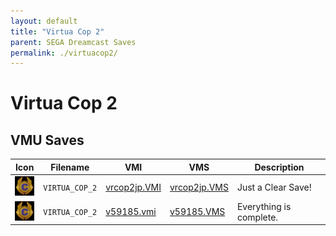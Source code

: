 ```yaml
---
layout: default
title: "Virtua Cop 2"
parent: SEGA Dreamcast Saves
permalink: ./virtuacop2/
---
```

# Virtua Cop 2

## VMU Saves

| Icon | Filename | VMI | VMS | Description |
|------|----------|-----|-----|-------------|
| ![Virtua Cop 2](../icons/VIRTUA_COP_2.GIF) | `VIRTUA_COP_2` | [vrcop2jp.VMI](vrcop2jp.VMI) | [vrcop2jp.VMS](vrcop2jp.VMS) | Just a Clear Save! |
| ![Virtua Cop 2](../icons/VIRTUA_COP_2.GIF) | `VIRTUA_COP_2` | [v59185.vmi](v59185.vmi) | [v59185.VMS](v59185.VMS) | Everything is complete.  |
